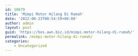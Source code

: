 ```yaml
---
id: 10679
title: 'Mimpi Motor Hilang Di Rumah'
date: '2022-08-23T00:54:59+00:00'
author: admin
layout: post
guid: 'https://bos.awn.biz.id/mimpi-motor-hilang-di-rumah/'
permalink: /mimpi-motor-hilang-di-rumah/
categories:
    - Uncategorized
---
```


